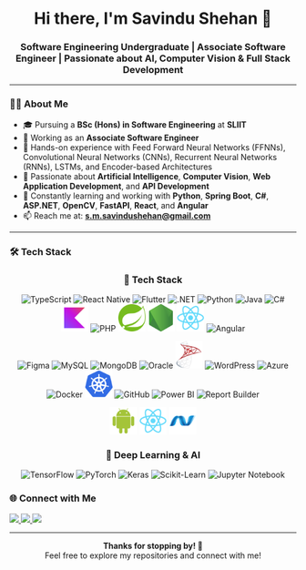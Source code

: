 <h1 align="center">Hi there, I'm Savindu Shehan 👋</h1>
<h3 align="center">Software Engineering Undergraduate | Associate Software Engineer | Passionate about AI, Computer Vision & Full Stack Development</h3>

---

### 👨‍💻 About Me

- 🎓 Pursuing a **BSc (Hons) in Software Engineering** at **SLIIT**
- 💼 Working as an **Associate Software Engineer**
- 🧩 Hands-on experience with Feed Forward Neural Networks (FFNNs), Convolutional Neural Networks (CNNs), Recurrent Neural Networks (RNNs), LSTMs, and Encoder-based Architectures
- 🤖 Passionate about **Artificial Intelligence**, **Computer Vision**, **Web Application Development**, and **API Development**
- 🧠 Constantly learning and working with **Python**, **Spring Boot**, **C#**, **ASP.NET**, **OpenCV**, **FastAPI**, **React**, and **Angular**
- 📫 Reach me at: **s.m.savindushehan@gmail.com**

---

### 🛠️ Tech Stack

<h3 align="center">🧠 Tech Stack</h3>

<!-- Languages & Frameworks -->
<p align="center">
  <img src="https://img.icons8.com/color/48/000000/typescript.png" title="TypeScript" alt="TypeScript" />
  <img src="https://img.icons8.com/color/48/000000/react-native.png" title="React Native" alt="React Native" />
  <img src="https://img.icons8.com/color/48/000000/flutter.png" title="Flutter" alt="Flutter" />
  <img src="https://img.icons8.com/color/48/000000/net-framework.png" title=".NET MAUI / .NET" alt=".NET" />
  <img src="https://img.icons8.com/color/48/000000/python.png" title="Python" alt="Python" />
  <img src="https://img.icons8.com/color/48/000000/java-coffee-cup-logo.png" title="Java" alt="Java" />
  <img src="https://img.icons8.com/color/48/000000/c-sharp-logo.png" title="C#" alt="C#" />
  <img src="https://raw.githubusercontent.com/devicons/devicon/master/icons/kotlin/kotlin-original.svg" title="Kotlin" alt="Kotlin" width="48" height="48" />
  <img src="https://img.icons8.com/officel/48/php-logo.png" title="PHP" alt="PHP" />
  <img src="https://raw.githubusercontent.com/devicons/devicon/master/icons/spring/spring-original.svg" title="Spring Boot" alt="Spring Boot" width="48" height="48" />
  <img src="https://raw.githubusercontent.com/devicons/devicon/master/icons/nodejs/nodejs-original.svg" title="Node.js" alt="Node.js" width="48" height="48" />
  <img src="https://raw.githubusercontent.com/devicons/devicon/master/icons/react/react-original.svg" title="ReactJS" alt="ReactJS" width="48" height="48" />
  <img src="https://img.icons8.com/color/48/000000/angularjs.png" title="Angular" alt="Angular" />
</p>

<!-- Tools, Platforms & Databases -->
<p align="center">
  <img src="https://img.icons8.com/color/48/000000/figma--v1.png" title="Figma" alt="Figma" />
  <img src="https://img.icons8.com/color/48/000000/mysql-logo.png" title="MySQL" alt="MySQL" />
  <img src="https://img.icons8.com/color/48/000000/mongodb.png" title="MongoDB" alt="MongoDB" />
  <img src="https://img.icons8.com/color/48/000000/oracle-logo.png" title="Oracle" alt="Oracle" />
  <img src="https://raw.githubusercontent.com/devicons/devicon/master/icons/microsoftsqlserver/microsoftsqlserver-original.svg" title="SQL Server" alt="SQL Server" width="48" height="48" />
  <img src="https://img.icons8.com/color/48/000000/wordpress.png" title="WordPress" alt="WordPress" />
  <img src="https://img.icons8.com/color/48/000000/azure-1.png" title="Azure" alt="Azure" />
  <img src="https://img.icons8.com/color/48/000000/docker.png" title="Docker" alt="Docker" />
  <img src="https://raw.githubusercontent.com/devicons/devicon/master/icons/kubernetes/kubernetes-plain.svg" title="Kubernetes" alt="Kubernetes" width="48" height="48" />
  <img src="https://img.icons8.com/ios-glyphs/48/000000/github.png" title="GitHub" alt="GitHub" />
  <img src="https://img.icons8.com/color/48/000000/power-bi.png" title="Power BI" alt="Power BI" />
  <img src="https://img.icons8.com/color/48/000000/report-card.png" title="Report Builder" alt="Report Builder" />
</p>

<!-- Mobile -->
<p align="center">
  <img src="https://raw.githubusercontent.com/devicons/devicon/master/icons/android/android-original.svg" title="Android" alt="Android" width="48" height="48" />
  <img src="https://raw.githubusercontent.com/devicons/devicon/master/icons/react/react-original.svg" title="React Native" alt="React Native" width="48" height="48" />
  <img src="https://raw.githubusercontent.com/devicons/devicon/master/icons/dot-net/dot-net-original.svg" title=".NET MAUI" alt=".NET MAUI" width="48" height="48" />
</p>

<!-- Deep Learning & AI Tools -->
<h3 align="center">🤖 Deep Learning & AI</h3>
<p align="center">
  <img src="https://upload.wikimedia.org/wikipedia/commons/2/2d/Tensorflow_logo.svg" title="TensorFlow" alt="TensorFlow" width="48" height="48"/>
  <img src="https://upload.wikimedia.org/wikipedia/commons/9/96/Pytorch_logo.png" title="PyTorch" alt="PyTorch" width="48" height="48"/>
  <img src="https://upload.wikimedia.org/wikipedia/commons/a/ae/Keras_logo.svg" title="Keras" alt="Keras" width="48" height="48"/>
  <img src="https://upload.wikimedia.org/wikipedia/commons/0/05/Scikit_learn_logo_small.svg" title="Scikit-Learn" alt="Scikit-Learn" width="48" height="48"/>
  <img src="https://upload.wikimedia.org/wikipedia/commons/3/38/Jupyter_logo.svg" title="Jupyter Notebook" alt="Jupyter Notebook" width="48" height="48"/>
</p>





### 🌐 Connect with Me

<p>
  <a href="http://www.linkedin.com/in/shehan-samaraweera-a22b9b28a">
    <img src="https://img.shields.io/badge/-LinkedIn-0077B5?style=flat&logo=linkedin&logoColor=white" />
  </a>
  <a href="mailto:s.m.savindushehan@gmail.com">
    <img src="https://img.shields.io/badge/-Gmail-D14836?style=flat&logo=gmail&logoColor=white" />
  </a>
  <a href="https://github.com/savindushehan">
    <img src="https://img.shields.io/badge/-GitHub-181717?style=flat&logo=github&logoColor=white" />
  </a>
</p>

---

<p align="center"><b>Thanks for stopping by! 🙌</b><br/>Feel free to explore my repositories and connect with me!</p>
